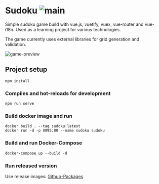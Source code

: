 # Sudoku ![main](https://github.com/MrTimeey/vue-sudoku/workflows/main/badge.svg?branch=main)

Simple sudoku game build with vue.js, vuetify, vuex, vue-router and vue-i18n.
Used as a learning project for various technologies.

The game currently uses external libraries for grid generation and validation.

![game-preview](vue-sudoku.gif)

## Project setup
```shell
npm install
```

### Compiles and hot-reloads for development
```shell
npm run serve
```

### Build docker image and run
```shell
docker build . --tag sudoku:latest
docker run -d -p 8095:80 --name sudoku sudoku
```

### Build and run Docker-Compose
```shell
docker-compose up --build -d
```

### Run released version
Use release images: [Github-Packages](https://github.com/MrTimeey/vue-sudoku/packages/)
